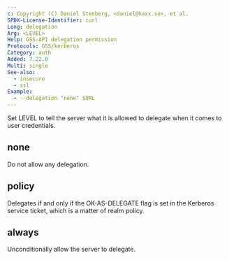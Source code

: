 ```yaml
---
c: Copyright (C) Daniel Stenberg, <daniel@haxx.se>, et al.
SPDX-License-Identifier: curl
Long: delegation
Arg: <LEVEL>
Help: GSS-API delegation permission
Protocols: GSS/kerberos
Category: auth
Added: 7.22.0
Multi: single
See-also:
  - insecure
  - ssl
Example:
  - --delegation "none" $URL
---
```


Set LEVEL to tell the server what it is allowed to delegate when it
comes to user credentials.

## none
Do not allow any delegation.

## policy
Delegates if and only if the OK-AS-DELEGATE flag is set in the Kerberos
service ticket, which is a matter of realm policy.

## always
Unconditionally allow the server to delegate.
